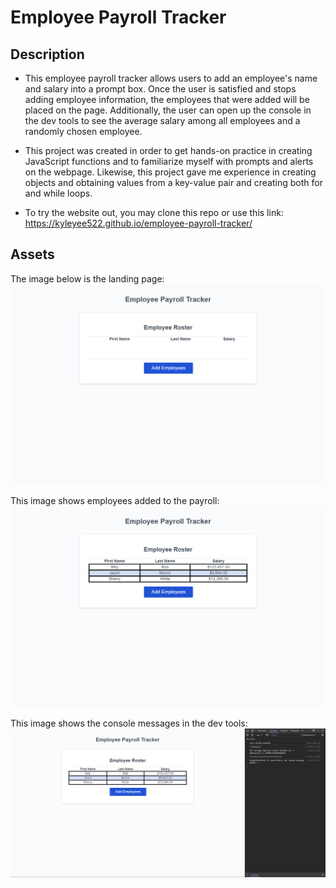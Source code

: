 # Employee Payroll Tracker

## Description

- This employee payroll tracker allows users to add an employee's name and salary into a prompt box. Once the user is satisfied and stops adding employee information, the employees that were added will be placed on the page. Additionally, the user can open up the console in the dev tools to see the average salary among all employees and a randomly chosen employee.

* This project was created in order to get hands-on practice in creating JavaScript functions and to familiarize myself with prompts and alerts on the webpage. Likewise, this project gave me experience in creating objects and obtaining values from a key-value pair and creating both for and while loops.

* To try the website out, you may clone this repo or use this link: https://kyleyee522.github.io/employee-payroll-tracker/

## Assets

The image below is the landing page:
![](/Images/employee-payroll.png)

This image shows employees added to the payroll:
![](/Images/employee-payroll-2.png)

This image shows the console messages in the dev tools:
![](/Images/employee-payroll-3.png)
